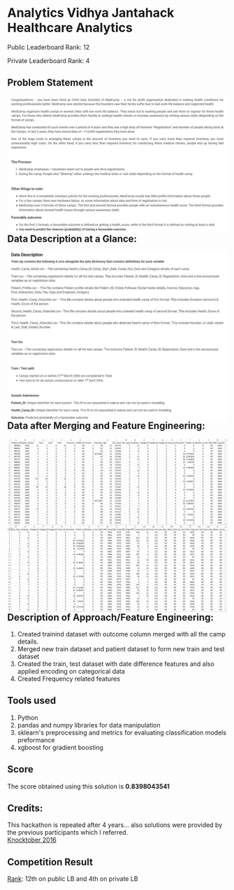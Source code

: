 # Analytics Vidhya Jantahack Healthcare Analytics

Public Leaderboard Rank: 12
 
Private Leaderboard Rank: 4

## Problem Statement
<img src="images/Problem_statement.jpg"
     alt="Markdown Monster icon"
     style="float: left; margin-right: 10px;" />

## Data Description at a Glance:
<img src="images/Data_description.jpg"
     alt="Markdown Monster icon"
     style="float: left; margin-right: 10px;" />

## Data after Merging and Feature Engineering:
<img src="images/Data1.jpg"
     alt="Markdown Monster icon"
     style="float: left; margin-right: 10px;" />
<img src="images/Data2.jpg"
     alt="Markdown Monster icon"
     style="float: left; margin-right: 10px;" />

## Description of Approach/Feature Engineering:
1. Created trainind dataset with outcome column merged with all the camp details.
2. Merged new train dataset and patient dataset to form new train and test dataset
3. Created the train, test dataset with date difference features and also applied encoding on categorical data
4. Created Frequency related features

## Tools used
1. Python
2. pandas and numpy libraries for data manipulation
3. sklearn's preprocessing and metrics for evaluating classification models preformance
4. xgboost for gradient boosting

## Score
The score obtained using this solution is **0.8398043541**

## Credits:
This hackathon is repeated after 4 years... also solutions were provided by the previous participants which I referred. \
[Knocktober 2016](https://datahack.analyticsvidhya.com/contest/knocktober-2016/)

## Competition Result
[Rank](https://datahack.analyticsvidhya.com/contest/janatahack-healthcare-analytics/#LeaderBoard): 12th on public LB and 4th on private LB

